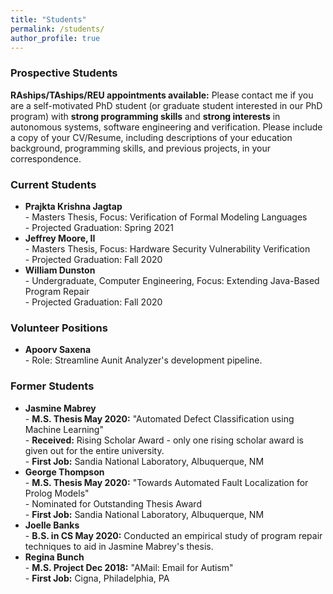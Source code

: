 ```yaml
---
title: "Students"
permalink: /students/
author_profile: true
---
```


### <i class="fa fa-fw fa-user-plus" aria-hidden="true"></i> Prospective Students

**RAships/TAships/REU appointments available:** Please contact me if you are a self-motivated PhD student (or graduate student interested in our PhD program) with **strong programming skills** and **strong interests** in autonomous systems, software engineering and verification. Please include a copy of your CV/Resume, including descriptions of your education background, programming skills, and previous projects, in your correspondence. 

### <i class="fa fa-fw fa-users" aria-hidden="true"></i> Current Students
* **Prajkta Krishna Jagtap** <br> - Masters Thesis, Focus: Verification of Formal Modeling Languages  <br> - Projected Graduation: Spring 2021
* **Jeffrey Moore, II** <br> - Masters Thesis, Focus: Hardware Security Vulnerability Verification  <br> - Projected Graduation: Fall 2020
* **William Dunston** <br> - Undergraduate, Computer Engineering, Focus: Extending Java-Based Program Repair <br> - Projected Graduation: Fall 2020

### <i class="fa fa-fw fa-hands-helping" aria-hidden="true"></i> Volunteer Positions
* **Apoorv Saxena** <br> - Role: Streamline Aunit Analyzer's development pipeline. 

### <i class="fa fa-fw fa-user-graduate" aria-hidden="true"></i> Former Students
* **Jasmine Mabrey** <br> - **M.S. Thesis May 2020:** "Automated Defect Classification using Machine Learning" <br> - **Received:** Rising Scholar Award - only one rising scholar award is given out for the entire university. <br> - **First Job:** Sandia National Laboratory, Albuquerque, NM
* **George Thompson** <br> - **M.S. Thesis May 2020:** "Towards Automated Fault Localization for Prolog Models" <br> - Nominated for Outstanding Thesis Award <br> - **First Job:** Sandia National Laboratory, Albuquerque, NM
* **Joelle Banks** <br> - **B.S. in CS May 2020:** Conducted an empirical study of program repair techniques to aid in Jasmine Mabrey's thesis.
* **Regina Bunch** <br> - **M.S. Project Dec 2018:** "AMail: Email for Autism" <br> - **First Job:** Cigna, Philadelphia, PA

